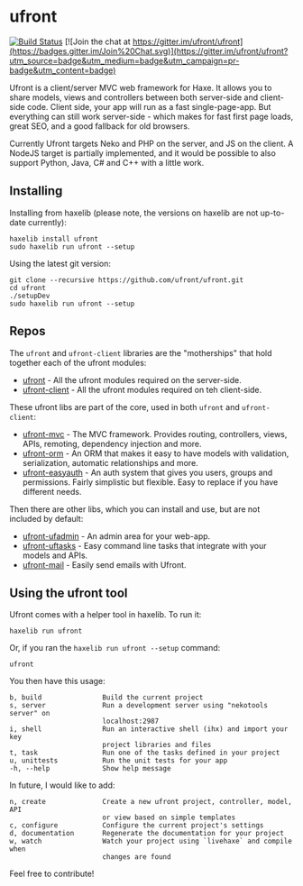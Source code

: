 ufront
======

[![Build Status](https://travis-ci.org/ufront/ufront.svg?branch=master)](https://travis-ci.org/ufront/ufront) [![Join the chat at https://gitter.im/ufront/ufront](https://badges.gitter.im/Join%20Chat.svg)](https://gitter.im/ufront/ufront?utm_source=badge&utm_medium=badge&utm_campaign=pr-badge&utm_content=badge)

Ufront is a client/server MVC web framework for Haxe.
It allows you to share models, views and controllers between both server-side and client-side code.
Client side, your app will run as a fast single-page-app.
But everything can still work server-side - which makes for fast first page loads, great SEO, and a good fallback for old browsers.

Currently Ufront targets Neko and PHP on the server, and JS on the client.
A NodeJS target is partially implemented, and it would be possible to also support Python, Java, C# and C++ with a little work.

Installing
----------

Installing from haxelib (please note, the versions on haxelib are not up-to-date currently):

    haxelib install ufront
    sudo haxelib run ufront --setup

Using the latest git version:

    git clone --recursive https://github.com/ufront/ufront.git
    cd ufront
    ./setupDev
    sudo haxelib run ufront --setup

Repos
-----

The `ufront` and `ufront-client` libraries are the "motherships" that hold together each of the ufront modules:

 - [ufront](https://github.com/ufront/ufront) - All the ufront modules required on the server-side.
 - [ufront-client](https://github.com/ufront/ufront-client) - All the ufront modules required on teh client-side.

These ufront libs are part of the core, used in both `ufront` and `ufront-client`:

 - [ufront-mvc](https://github.com/ufront/ufront-mvc) - The MVC framework. Provides routing, controllers, views, APIs, remoting, dependency injection and more.
 - [ufront-orm](https://github.com/ufront/ufront-orm) - An ORM that makes it easy to have models with validation, serialization, automatic relationships and more.
 - [ufront-easyauth](https://github.com/ufront/ufront-easyauth) - An auth system that gives you users, groups and permissions. Fairly simplistic but flexible. Easy to replace if you have different needs.

Then there are other libs, which you can install and use, but are not included by default:

 - [ufront-ufadmin](https://github.com/ufront/ufront-ufadmin) - An admin area for your web-app.
 - [ufront-uftasks](https://github.com/ufront/ufront-uftasks) - Easy command line tasks that integrate with your models and APIs.
 - [ufront-mail](https://github.com/ufront/ufront-mail) - Easily send emails with Ufront.

Using the ufront tool
---------------------

Ufront comes with a helper tool in haxelib. To run it:

    haxelib run ufront

Or, if you ran the `haxelib run ufront --setup` command:

    ufront

You then have this usage:

	b, build               Build the current project 
	s, server              Run a development server using "nekotools server" on 
	                       localhost:2987  
	i, shell               Run an interactive shell (ihx) and import your key 
	                       project libraries and files  
	t, task                Run one of the tasks defined in your project
	u, unittests           Run the unit tests for your app
	-h, --help             Show help message

In future, I would like to add:

	n, create              Create a new ufront project, controller, model, API 
	                       or view based on simple templates
	c, configure           Configure the current project's settings 
	d, documentation       Regenerate the documentation for your project
	w, watch               Watch your project using `livehaxe` and compile when 
	                       changes are found

Feel free to contribute!
